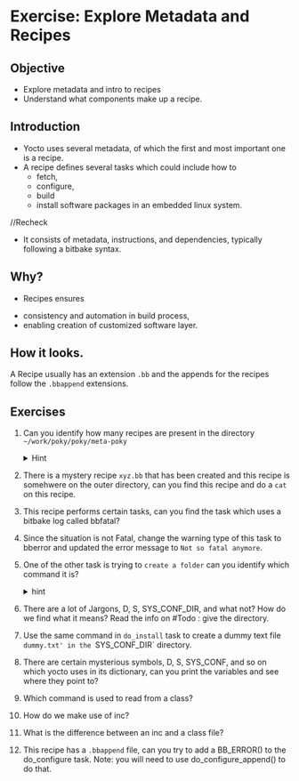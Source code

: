 # Exercise: Explore Metadata and Recipes


## Objective
- Explore metadata and intro to recipes
- Understand what components make up a recipe.


## Introduction

* Yocto uses several metadata, of which the first and most important one is a recipe.
* A recipe defines several tasks which could include how to
    - fetch,
    - configure,
    - build
    - install software packages in an embedded linux system.

//Recheck
* It consists of metadata, instructions, and dependencies, typically following a bitbake syntax.

## Why?
* Recipes ensures 
-   consistency and automation in build process,
-   enabling creation of customized software layer.



## How it looks.
A Recipe usually has an extension `.bb` and the appends for the recipes follow the `.bbappend` extensions.






## Exercises
1. Can you identify how many recipes are present in the directory `~/work/poky/poky/meta-poky`

    <details>
    <summary>Hint</summary>
    Can we use `find " and check for the files with the extension that matches a recipe?
    </details>


1. There is a mystery recipe `xyz.bb` that has been created and this recipe is somehwere on the outer directory, can you find this recipe and do a `cat` on this recipe. 

1. This recipe performs certain tasks, can you find the task which uses a bitbake log called bbfatal?

1. Since the situation is not Fatal, change the warning type of this task to bberror and updated the error message to `Not so fatal anymore`.

1. One of the other task is trying to `create a folder` can you identify which command it is?

    <details>
    <summary>hint</summary>
    What commands can you use to create a folder?
    </details>
1. There are a lot of Jargons, D, S, SYS_CONF_DIR, and what not? How do we find what it means? Read the info on #Todo : give the directory.

1. Use the same command in `do_install` task to create a dummy text file `dummy.txt' in the `SYS_CONF_DIR` directory.

1. There are certain mysterious symbols, D, S, SYS_CONF, and so on which yocto uses in its dictionary, can you print the variables and see where they point to?

1. Which command is used to read from a class?
1. How do we make use of inc?
1. What is the difference between an inc and a class file?



1. This recipe has a `.bbappend` file, can you try to add a BB_ERROR() to the do_configure task. Note: you will need to use do_configure_append() to do that.

